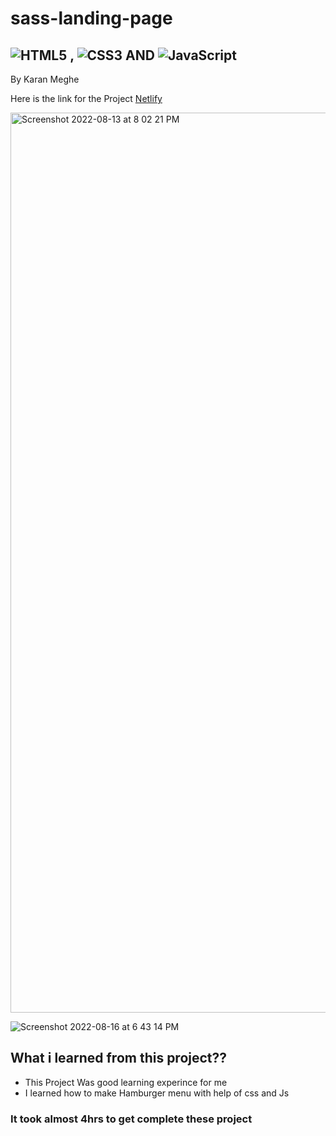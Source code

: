 # sass-landing-page

## ![HTML5](https://img.shields.io/badge/html5-%23E34F26.svg?style=for-the-badge&logo=html5&logoColor=white) , ![CSS3](https://img.shields.io/badge/css3-%231572B6.svg?style=for-the-badge&logo=css3&logoColor=white) AND ![JavaScript](https://img.shields.io/badge/javascript-%23323330.svg?style=for-the-badge&logo=javascript&logoColor=%23F7DF1E)

By Karan Meghe 

Here is the link for the Project [Netlify](https://sasslandingdot.netlify.app/)

<img width="1440" alt="Screenshot 2022-08-13 at 8 02 21 PM" src="https://user-images.githubusercontent.com/78386171/184498918-db02c48f-bc6d-4058-84cf-4e90b161fded.png">

![Screenshot 2022-08-16 at 6 43 14 PM](https://user-images.githubusercontent.com/78386171/184888360-1dec1adc-9b2c-4f9f-922d-a595bb22229d.png)


## What i learned from this project??
- This Project Was good learning experince for me
- I learned how to make Hamburger menu with help of css and Js

### It took almost 4hrs to get complete these project 
